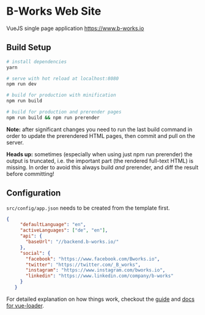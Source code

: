 # B-Works Web Site

VueJS single page application https://www.b-works.io

## Build Setup

``` bash
# install dependencies
yarn

# serve with hot reload at localhost:8080
npm run dev

# build for production with minification
npm run build

# build for production and prerender pages
npm run build && npm run prerender
```

**Note:** after significant changes you need to run the last build command in order
to update the prerendered HTML pages, then commit and pull on the server.

**Heads up:** sometimes (especially when using just npm run prerender) the output
is truncated, i.e. the important part (the rendered full-text HTML) is missing.
In order to avoid this always build *and* prerender, and diff the result before
committing!

## Configuration

```src/config/app.json``` needs to be created from the template first.

``` json
{
     "defaultLanguage": "en",
     "activeLanguages": ["de", "en"],
     "api": {
       "baseUrl": "//backend.b-works.io/"
     },
     "social": {
       "facebook": "https://www.facebook.com/Bworks.io",
       "twitter": "https://twitter.com/_B_works",
       "instagram": "https://www.instagram.com/bworks.io",
       "linkedin": "https://www.linkedin.com/company/b-works"
     }
   }
```

For detailed explanation on how things work, checkout the [guide](http://vuejs-templates.github.io/webpack/) and [docs for vue-loader](http://vuejs.github.io/vue-loader).
